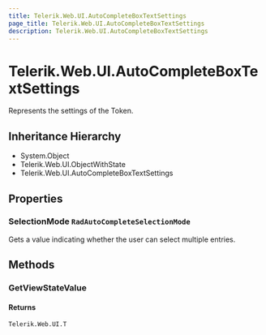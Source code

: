 ```yaml
---
title: Telerik.Web.UI.AutoCompleteBoxTextSettings
page_title: Telerik.Web.UI.AutoCompleteBoxTextSettings
description: Telerik.Web.UI.AutoCompleteBoxTextSettings
---
```


# Telerik.Web.UI.AutoCompleteBoxTextSettings

Represents the settings of the Token.

## Inheritance Hierarchy

* System.Object
* Telerik.Web.UI.ObjectWithState
* Telerik.Web.UI.AutoCompleteBoxTextSettings

## Properties

###  SelectionMode `RadAutoCompleteSelectionMode`

Gets a value indicating whether the user can select multiple entries.

## Methods

###  GetViewStateValue

#### Returns

`Telerik.Web.UI.T` 


